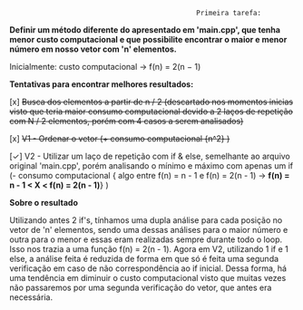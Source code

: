                                                   Primeira tarefa:

**Definir um método diferente do apresentado em 'main.cpp', que tenha menor custo computacional e que possibilite encontrar o maior e menor número em nosso vetor com 'n' elementos.**

Inicialmente: custo computacional -> f(n) = 2(n − 1)

**Tentativas para encontrar melhores resultados:**

[x] ~~Busca dos elementos a partir de n / 2 (descartado nos momentos inicias visto que teria maior consumo computacional devido a 2 laços de repetição com N / 2 elementos, porém com 4 casos a serem analisados)~~

[x] ~~V1 - Ordenar o vetor (+ consumo computacional {n^2} )~~

[✓] V2 - Utilizar um laço de repetição com if & else, semelhante ao arquivo original 'main.cpp', porém analisando o mínimo e máximo com apenas um if (- consumo computacional { algo entre f(n) = n - 1 e f(n) = 2(n - 1) -> **f(n) = n - 1 < X < f(n) = 2(n - 1)**} )

**Sobre o resultado**

Utilizando antes 2 if's, tínhamos uma dupla análise para cada posição no vetor de 'n' elementos, sendo uma dessas análises para o maior número e outra para o menor e essas eram realizadas sempre durante todo o loop. Isso nos trazia a uma função f(n) = 2(n - 1). Agora em V2, utilizando 1 if e 1 else, a análise feita é reduzida de forma em que só é feita uma segunda verificação em caso de não correspondência ao if inicial. Dessa forma, há uma tendência em diminuir o custo computacional visto que muitas vezes não passaremos por uma segunda verificação do vetor, que antes era necessária.
